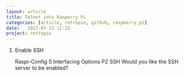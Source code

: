 ```yaml
---
layout: article
title: Telnet into Rasperry Pi
categories: [article, retropie, github, raspberry_pi]
date:   2017-07-13 11:15
project: retropie
---
```


1. Enable SSH

   Raspi-Config
   5 Interfacing Options
   P2 SSH
   Would you like the SSH server to be enabled?
   <Yes>